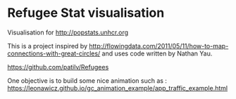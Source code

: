 # Refugee Stat visualisation 

Visualisation for  http://popstats.unhcr.org

 
This is a project inspired by http://flowingdata.com/2011/05/11/how-to-map-connections-with-great-circles/ and uses code written by Nathan Yau.

https://github.com/patilv/Refugees

One objective is to build some nice animation such as : https://leonawicz.github.io/gc_animation_example/app_traffic_example.html 

